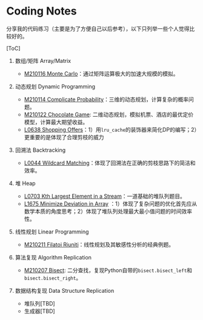# Coding Notes

分享我的代码练习（主要是为了方便自己以后参考），以下只列举一些个人觉得比较好的。

[ToC]

1. 数组/矩阵 Array/Matrix

	- [M210116 Monte Carlo](./Other_Source/M210116_Monte_Carlo.py)：通过矩阵运算极大的加速大规模的模拟。
1. 动态规划 Dynamic Programming

	- [M210114 Complicate Probability](./Other_Source/M210114_Complicate_Probability.py)：三维的动态规划，计算复杂的概率问题。
	- [M210122 Chocolate Game](./Other_Source/USC_DSO570_Chocolate_Game): 二维动态规划，模拟机票、酒店的最优定价模型，计算最大期望收益。
	- [L0638 Shopping Offers](./Leetcode/L0638-shopping-offers.py)：1）用`lru_cache`的装饰器来简化DP的编写；2）更重要的是体现了合理剪枝的威力
1. 回溯法 Backtracking

	- [L0044 Wildcard Matching](./Leetcode/L0044_wildcard-matching.py)：体现了回溯法在正确的剪枝思路下的简洁和效率。
1. 堆 Heap
	- [L0703 Kth Largest Element in a Stream](./Leetcode/L0703-kth-largest-element-in-a-stream.py)：一道基础的堆队列题目。
	- [L1675 Minimize Deviation in Array](./Leetcode/L1675-minimize-deviation-in-array.py) ：1）体现了复杂问题的优化首先应从数学本质的角度思考；2）体现了堆队列处理最大最小值问题的时间效率性。
1. 线性规划 Linear Programming
    - [M210211 Filatoi Riuniti](./Other_Source/USC_DSO570_Filatoi_Riuniti)：线性规划及其敏感性分析的经典例题。
1. 算法复现 Algorithm Replication

	- [M210207 Bisect](./Other_Source/M210207_bisect.py): 二分查找，复现Python自带的`bisect.bisect_left`和`bisect.bisect_right`。
1. 数据结构复现 Data Structure Replication

    - 堆队列[TBD]
    - 生成器[TBD]